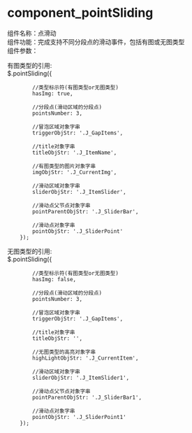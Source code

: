 # component_pointSliding
组件名称：点滑动<br>
组件功能：完成支持不同分段点的滑动事件，包括有图或无图类型<br>
组件参数：

有图类型的引用:<br/>
$.pointSliding({

            //类型标示符(有图类型or无图类型)
            hasImg: true,

            //分段点(滑动区域的分段点)
            pointsNumber: 3,

            //冒泡区域对象字串
            triggerObjStr: '.J_GapItems',

            //title对象字串
            titleObjStr: '.J_ItemName',

            //有图类型的图片对象字串
            imgObjStr: '.J_CurrentImg',

            //滑动区域对象字串
            sliderObjStr: '.J_ItemSlider',

            //滑动点父节点对象字串
            pointParentObjStr: '.J_SliderBar',

            //滑动点对象字串
            pointObjStr: '.J_SliderPoint'
        });
        
无图类型的引用:<br/>
$.pointSliding({

            //类型标示符(有图类型or无图类型)
            hasImg: false,

            //分段点(滑动区域的分段点)
            pointsNumber: 3,

            //冒泡区域对象字串
            triggerObjStr: '.J_GapItems',

            //title对象字串
            titleObjStr: '',

            //无图类型的高亮对象字串
            highLightObjStr: '.J_CurrentItem',

            //滑动区域对象字串
            sliderObjStr: '.J_ItemSlider1',

            //滑动点父节点对象字串
            pointParentObjStr: '.J_SliderBar1',

            //滑动点对象字串
            pointObjStr: '.J_SliderPoint1'
        });
